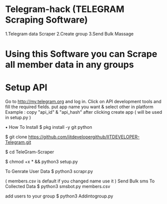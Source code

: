 # Telegram-hack (TELEGRAM Scraping Software)

1.Telegram data Scraper
2.Create group
3.Send Bulk Massage 

# Using this Software you can Scrape all member data in any groups

# Setup API

Go to http://my.telegram.org and log in. Click on API development tools and fill the required fields. put app name you want & select other in platform Example : copy "api_id" & "api_hash" after clicking create app ( will be used in setup.py )

• How To Install $ pkg install -y git python

$ git clone https://github.com/iitdevelopergithub/IITDEVELOPER-Telegram.git

$ cd TeleGram-Scraper

$ chmod +x * && python3 setup.py

To Genrate User Data $ python3 scrapr.py

( members.csv is default if you changed name use it ) Send Bulk sms To Collected Data $ python3 smsbot.py members.csv

add users to your group $ python3 Addintogroup.py
